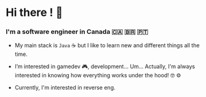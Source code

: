 # Hi there ! 👋

### I'm a software engineer in Canada :canada: :brazil: :portugal: 

+ My main stack is `Java` :coffee: but I like to learn new and different things all the time.

+ I’m interested in gamedev :video_game:, development... Um...
  Actually, I'm always interested in knowing how everything works under the hood! :nerd_face: :gear:
+ Currently, I'm interested in reverse eng.
